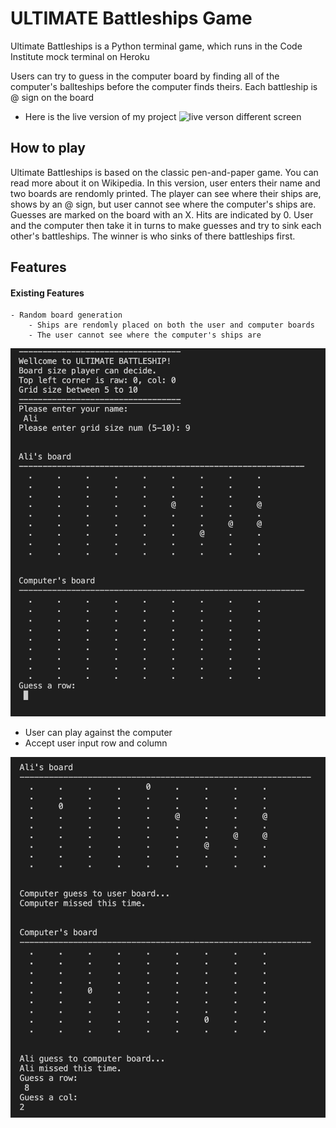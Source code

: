 # ULTIMATE Battleships Game

Ultimate Battleships is a Python terminal game, which runs in the Code Institute mock terminal on Heroku

Users can try to guess in the computer board by finding all of the computer's ballteships before the computer finds theirs. Each battleship is @ sign on the board

- Here is the live version of my project
![live verson different screen]()


## How to play
Ultimate Battleships is based on the classic pen-and-paper game. You can read more about it on Wikipedia. 
In this version, user enters their name and two boards are rendomly printed.
The player can see where their ships are, shows by an @ sign, but user cannot see where the computer's ships are.
Guesses are marked on the board with an X. Hits are indicated by 0.
User and the computer then take it in turns to make guesses and try to sink each other's battleships.
The winner is who sinks of there battleships first.

## Features

#### Existing Features
    - Random board generation
        - Ships are rendomly placed on both the user and computer boards
        - The user cannot see where the computer's ships are
![screenship1.png](images/screenshot1.png)

* User can play against the computer
* Accept user input row and column

![screenshot2.png](images/screenshot2.png)
